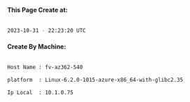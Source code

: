 
   
#### This Page Create at:

```bash

2023-10-31 - 22:23:20 UTC

```

#### Create By Machine:

```bash

Host Name : fv-az362-540

platform  : Linux-6.2.0-1015-azure-x86_64-with-glibc2.35

Ip Local  : 10.1.0.75

```

